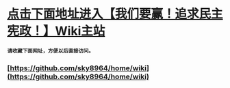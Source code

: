 # [点击下面地址进入【我们要赢！追求民主宪政！】Wiki主站](https://github.com/sky8964/home/wiki)
**`请收藏下面网址，方便以后直接访问。`**
### [https://github.com/sky8964/home/wiki](https://github.com/sky8964/home/wiki)
